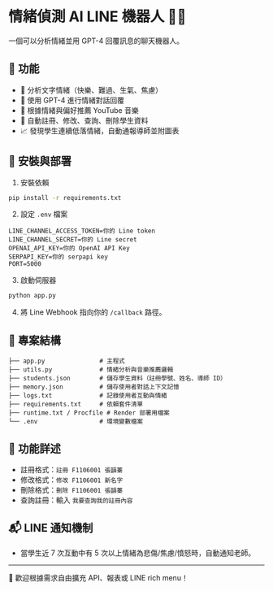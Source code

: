 # 情緒偵測 AI LINE 機器人 🤖💬

一個可以分析情緒並用 GPT-4 回覆訊息的聊天機器人。

## 🧠 功能

- 🎯 分析文字情緒（快樂、難過、生氣、焦慮）
- 🤖 使用 GPT-4 進行情緒對話回覆
- 🎵 根據情緒與偏好推薦 YouTube 音樂
- 📝 自動註冊、修改、查詢、刪除學生資料
- 📈 發現學生連續低落情緒，自動通報導師並附圖表

## 🚀 安裝與部署

1. 安裝依賴
```bash
pip install -r requirements.txt
```

2. 設定 `.env` 檔案
```
LINE_CHANNEL_ACCESS_TOKEN=你的 Line token
LINE_CHANNEL_SECRET=你的 Line secret
OPENAI_API_KEY=你的 OpenAI API Key
SERPAPI_KEY=你的 serpapi key
PORT=5000
```

3. 啟動伺服器
```bash
python app.py
```

4. 將 Line Webhook 指向你的 `/callback` 路徑。

## 📂 專案結構
```
├── app.py               # 主程式
├── utils.py             # 情緒分析與音樂推薦邏輯
├── students.json        # 儲存學生資料（註冊學號、姓名、導師 ID）
├── memory.json          # 儲存使用者對話上下文記憶
├── logs.txt             # 記錄使用者互動與情緒
├── requirements.txt     # 依賴套件清單
├── runtime.txt / Procfile # Render 部署用檔案
└── .env                 # 環境變數檔案
```

## 🔐 功能詳述
- 註冊格式：`註冊 F1106001 張韻蓁`
- 修改格式：`修改 F1106001 新名字`
- 刪除格式：`刪除 F1106001 張韻蓁`
- 查詢註冊：輸入 `我要查詢我的註冊內容`

## 📬 LINE 通知機制
- 當學生近 7 次互動中有 5 次以上情緒為悲傷/焦慮/憤怒時，自動通知老師。

---

🔧 歡迎根據需求自由擴充 API、報表或 LINE rich menu！
